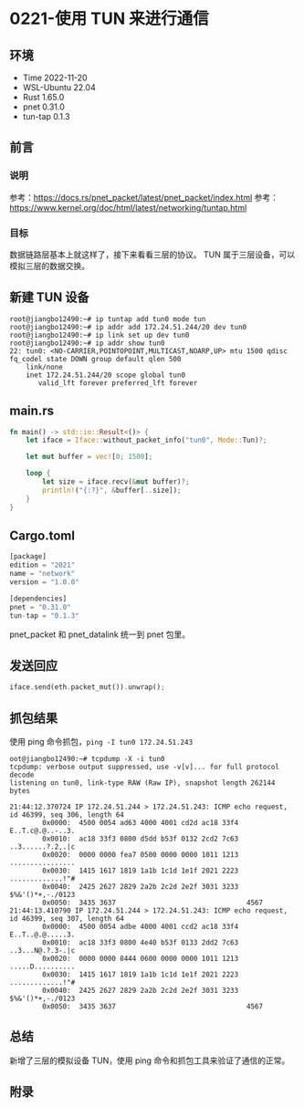 # 0221-使用 TUN 来进行通信

## 环境

- Time 2022-11-20
- WSL-Ubuntu 22.04
- Rust 1.65.0
- pnet 0.31.0
- tun-tap 0.1.3

## 前言

### 说明

参考：<https://docs.rs/pnet_packet/latest/pnet_packet/index.html>
参考：<https://www.kernel.org/doc/html/latest/networking/tuntap.html>

### 目标

数据链路层基本上就这样了，接下来看看三层的协议。
TUN 属于三层设备，可以模拟三层的数据交换。

## 新建 TUN 设备

```text
root@jiangbo12490:~# ip tuntap add tun0 mode tun
root@jiangbo12490:~# ip addr add 172.24.51.244/20 dev tun0
root@jiangbo12490:~# ip link set up dev tun0
root@jiangbo12490:~# ip addr show tun0
22: tun0: <NO-CARRIER,POINTOPOINT,MULTICAST,NOARP,UP> mtu 1500 qdisc fq_codel state DOWN group default qlen 500
    link/none
    inet 172.24.51.244/20 scope global tun0
       valid_lft forever preferred_lft forever
```

## main.rs

```Rust
fn main() -> std::io::Result<()> {
    let iface = Iface::without_packet_info("tun0", Mode::Tun)?;

    let mut buffer = vec![0; 1500];

    loop {
        let size = iface.recv(&mut buffer)?;
        println!("{:?}", &buffer[..size]);
    }
}

```

## Cargo.toml

```Rust
[package]
edition = "2021"
name = "network"
version = "1.0.0"

[dependencies]
pnet = "0.31.0"
tun-tap = "0.1.3"
```

pnet_packet 和 pnet_datalink 统一到 pnet 包里。

## 发送回应

```Rust
iface.send(eth.packet_mut()).unwrap();
```

## 抓包结果

使用 ping 命令抓包，`ping -I tun0 172.24.51.243`

```text
oot@jiangbo12490:~# tcpdump -X -i tun0
tcpdump: verbose output suppressed, use -v[v]... for full protocol decode
listening on tun0, link-type RAW (Raw IP), snapshot length 262144 bytes

21:44:12.370724 IP 172.24.51.244 > 172.24.51.243: ICMP echo request, id 46399, seq 306, length 64
        0x0000:  4500 0054 ad63 4000 4001 cd2d ac18 33f4  E..T.c@.@..-..3.
        0x0010:  ac18 33f3 0800 d5dd b53f 0132 2cd2 7c63  ..3......?.2,.|c
        0x0020:  0000 0000 fea7 0500 0000 0000 1011 1213  ................
        0x0030:  1415 1617 1819 1a1b 1c1d 1e1f 2021 2223  .............!"#
        0x0040:  2425 2627 2829 2a2b 2c2d 2e2f 3031 3233  $%&'()*+,-./0123
        0x0050:  3435 3637                                4567
21:44:13.410790 IP 172.24.51.244 > 172.24.51.243: ICMP echo request, id 46399, seq 307, length 64
        0x0000:  4500 0054 adbe 4000 4001 ccd2 ac18 33f4  E..T..@.@.....3.
        0x0010:  ac18 33f3 0800 4e40 b53f 0133 2dd2 7c63  ..3...N@.?.3-.|c
        0x0020:  0000 0000 8444 0600 0000 0000 1011 1213  .....D..........
        0x0030:  1415 1617 1819 1a1b 1c1d 1e1f 2021 2223  .............!"#
        0x0040:  2425 2627 2829 2a2b 2c2d 2e2f 3031 3233  $%&'()*+,-./0123
        0x0050:  3435 3637                                4567
```

## 总结

新增了三层的模拟设备 TUN，使用 ping 命令和抓包工具来验证了通信的正常。

## 附录
